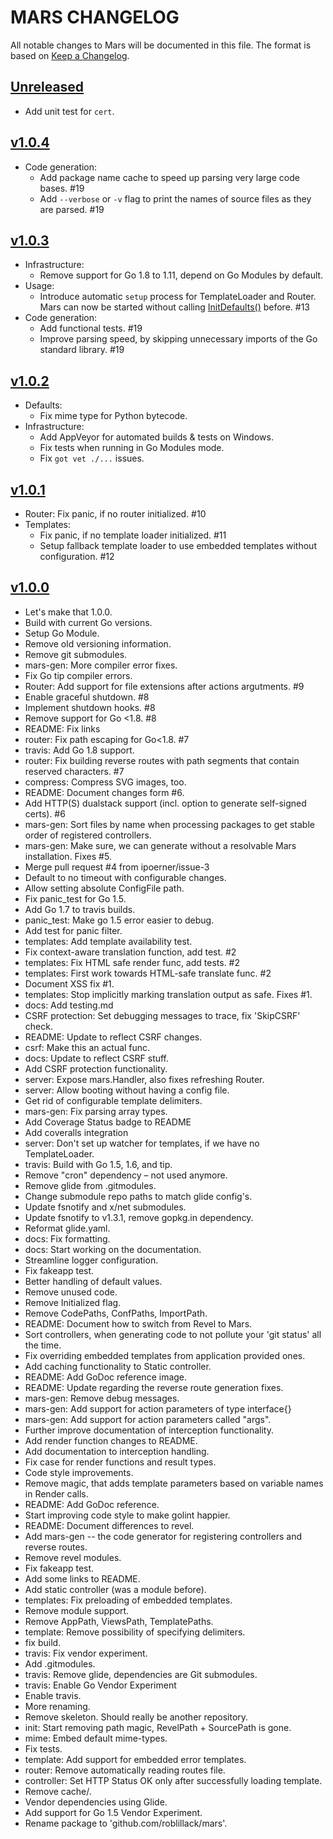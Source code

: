 # MARS CHANGELOG

All notable changes to Mars will be documented in this file.
The format is based on [Keep a Changelog](http://keepachangelog.com/).

## [Unreleased](https://github.com/roblillack/mars/compare/v1.0.4...master)

- Add unit test for `cert`.

## [v1.0.4](https://github.com/roblillack/mars/compare/v1.0.3...v1.0.4)

- Code generation:
  - Add package name cache to speed up parsing very large code bases. #19
  - Add `--verbose` or `-v` flag to print the names of source files as they are parsed. #19

## [v1.0.3](https://github.com/roblillack/mars/compare/v1.0.2...v1.0.3)

- Infrastructure:
  - Remove support for Go 1.8 to 1.11, depend on Go Modules by default.
- Usage:
  - Introduce automatic `setup` process for TemplateLoader and Router. Mars can now be started without calling [InitDefaults()](https://godoc.org/github.com/roblillack/mars#InitDefaults) before. #13
- Code generation:
  - Add functional tests. #19
  - Improve parsing speed, by skipping unnecessary imports of the Go standard library. #19

## [v1.0.2](https://github.com/roblillack/mars/compare/v1.0.1...v1.0.2)

- Defaults:
  - Fix mime type for Python bytecode.
- Infrastructure:
  - Add AppVeyor for automated builds & tests on Windows.
  - Fix tests when running in Go Modules mode.
  - Fix `got vet ./...` issues.

## [v1.0.1](https://github.com/roblillack/mars/compare/v1.0.0...v1.0.1)

- Router: Fix panic, if no router initialized. #10
- Templates:
  - Fix panic, if no template loader initialized. #11
  - Setup fallback template loader to use embedded templates without configuration. #12

## [v1.0.0](https://github.com/roblillack/mars/compare/a9a2ff4...v1.0.0)

- Let's make that 1.0.0.
- Build with current Go versions.
- Setup Go Module.
- Remove old versioning information.
- Remove git submodules.
- mars-gen: More compiler error fixes.
- Fix Go tip compiler errors.
- Router: Add support for file extensions after actions argutments. #9
- Enable graceful shutdown. #8
- Implement shutdown hooks. #8
- Remove support for Go <1.8. #8
- README: Fix links
- router: Fix path escaping for Go<1.8. #7
- travis: Add Go 1.8 support.
- router: Fix building reverse routes with path segments that contain reserved characters. #7
- compress: Compress SVG images, too.
- README: Document changes form #6.
- Add HTTP(S) dualstack support (incl. option to generate self-signed certs). #6
- mars-gen: Sort files by name when processing packages to get stable order of registered controllers.
- mars-gen: Make sure, we can generate without a resolvable Mars installation. Fixes #5.
- Merge pull request #4 from ipoerner/issue-3
- Default to no timeout with configurable changes.
- Allow setting absolute ConfigFile path.
- Fix panic_test for Go 1.5.
- Add Go 1.7 to travis builds.
- panic_test: Make go 1.5 error easier to debug.
- Add test for panic filter.
- templates: Add template availability test.
- Fix context-aware translation function, add test. #2
- templates: Fix HTML safe render func, add tests. #2
- templates: First work towards HTML-safe translate func. #2
- Document XSS fix #1.
- templates: Stop implicitly marking translation output as safe. Fixes #1.
- docs: Add testing.md
- CSRF protection: Set debugging messages to trace, fix 'SkipCSRF' check.
- README: Update to reflect CSRF changes.
- csrf: Make this an actual func.
- docs: Update to reflect CSRF stuff.
- Add CSRF protection functionality.
- server: Expose mars.Handler, also fixes refreshing Router.
- server: Allow booting without having a config file.
- Get rid of configurable template delimiters.
- mars-gen: Fix parsing array types.
- Add Coverage Status badge to README
- Add coveralls integration
- server: Don't set up watcher for templates, if we have no TemplateLoader.
- travis: Build with Go 1.5, 1.6, and tip.
- Remove "cron" dependency – not used anymore.
- Remove glide from .gitmodules.
- Change submodule repo paths to match glide config's.
- Update fsnotify and x/net submodules.
- Update fsnotify to v1.3.1, remove gopkg.in dependency.
- Reformat glide.yaml.
- docs: Fix formatting.
- docs: Start working on the documentation.
- Streamline logger configuration.
- Fix fakeapp test.
- Better handling of default values.
- Remove unused code.
- Remove Initialized flag.
- Remove CodePaths, ConfPaths, ImportPath.
- README: Document how to switch from Revel to Mars.
- Sort controllers, when generating code to not pollute your 'git status' all the time.
- Fix overriding embedded templates from application provided ones.
- Add caching functionality to Static controller.
- README: Add GoDoc reference image.
- README: Update regarding the reverse route generation fixes.
- mars-gen: Remove debug messages.
- mars-gen: Add support for action parameters of type interface{}
- mars-gen: Add support for action parameters called "args".
- Further improve documentation of interception functionality.
- Add render function changes to README.
- Add documentation to interception handling.
- Fix case for render functions and result types.
- Code style improvements.
- Remove magic, that adds template parameters based on variable names in Render calls.
- README: Add GoDoc reference.
- Start improving code style to make golint happier.
- README: Document differences to revel.
- Add mars-gen -- the code generator for registering controllers and reverse routes.
- Remove revel modules.
- Fix fakeapp test.
- Add some links to README.
- Add static controller (was a module before).
- templates: Fix preloading of embedded templates.
- Remove module support.
- Remove AppPath, ViewsPath, TemplatePaths.
- template: Remove possibility of specifying delimiters.
- fix build.
- travis: Fix vendor experiment.
- Add .gitmodules.
- travis: Remove glide, dependencies are Git submodules.
- travis: Enable Go Vendor Experiment
- Enable travis.
- More renaming.
- Remove skeleton. Should really be another repository.
- init: Start removing path magic, RevelPath + SourcePath is gone.
- mime: Embed default mime-types.
- Fix tests.
- template: Add support for embedded error templates.
- router: Remove automatically reading routes file.
- controller: Set HTTP Status OK only after successfully loading template.
- Remove cache/.
- Vendor dependencies using Glide.
- Add support for Go 1.5 Vendor Experiment.
- Rename package to 'github.com/roblillack/mars'.
